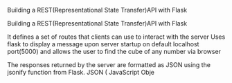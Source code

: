 Building  a REST(Representational  State  Transfer)API  with Flask 


Building  a REST(Representational  State  Transfer)API  with Flask
   
 
It defines  a  set of routes that clients  can use to  interact with the  server
Uses flask  to  display a message upon server startup  on default localhost port(5000)
and  allows the user to find the  cube of any number via browser

  
The responses returned by the server are formatted as JSON using the jsonify function from Flask. JSON ( JavaScript Obje
 
   
 
